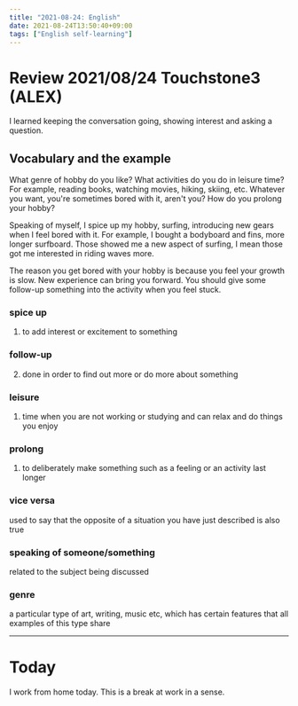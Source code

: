 ```yaml
---
title: "2021-08-24: English"
date: 2021-08-24T13:50:40+09:00
tags: ["English self-learning"]
---
```

# Review 2021/08/24 Touchstone3 (ALEX)
I learned keeping the conversation going, showing interest and asking a question.

## Vocabulary and the example
What genre of hobby do you like?
What activities do you do in leisure time?
For example, reading books, watching movies, hiking, skiing, etc.
Whatever you want, you're sometimes bored with it, aren't you?
How do you prolong your hobby?

Speaking of myself, I spice up my hobby, surfing, introducing new gears when I feel bored with it.
For example, I bought a bodyboard and fins, more longer surfboard.
Those showed me a new aspect of surfing, I mean those got me interested in riding waves more.

The reason you get bored with your hobby is because you feel your growth is slow.
New experience can bring you forward.
You should give some follow-up something into the activity when you feel stuck.

### spice up
1. to add interest or excitement to something

### follow-up
2. done in order to find out more or do more about something

### leisure
1. time when you are not working or studying and can relax and do things you enjoy

### prolong
1. to deliberately make something such as a feeling or an activity last longer

### vice versa
used to say that the opposite of a situation you have just described is also true

### speaking of someone/something
related to the subject being discussed

### genre
a particular type of art, writing, music etc, which has certain features that all examples of this type share

---

# Today
I work from home today.
This is a break at work in a sense.

